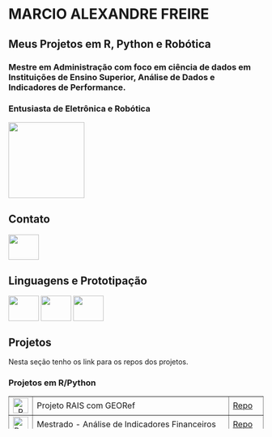 # MARCIO ALEXANDRE FREIRE
## Meus Projetos em R, Python e Robótica
### Mestre em Administração com foco em ciência de dados em Instituições de Ensino Superior, Análise de Dados e Indicadores de Performance.
### Entusiasta de Eletrônica e Robótica

<div>
<img height="150em" src = "https://github-readme-stats.vercel.app/api?username=maf27br&show_icons=true&theme=tokyonight">
</div>

## Contato

<a href="linkedin.com/in/marcio-alexandre-freire">
    <img src="https://cdn.jsdelivr.net/gh/devicons/devicon/icons/linkedin/linkedin-original.svg" align="center" height="50" width="60">
</a>
        
## Linguagens e Prototipação

<div>
    <img src="https://cdn.jsdelivr.net/gh/devicons/devicon/icons/r/r-original.svg" align="center" height="50" width="60">
    <img src="https://cdn.jsdelivr.net/gh/devicons/devicon/icons/python/python-original-wordmark.svg" align="center" height="50" width="60">
    <img src="https://cdn.jsdelivr.net/gh/devicons/devicon/icons/arduino/arduino-original-wordmark.svg" align="center" height="50" width="60">

</div>

## Projetos

Nesta seção tenho os link para os repos dos projetos.

### Projetos em R/Python
<div>
<table style="height: 64px; width: 100%; border-collapse: collapse; border-style: none; margin-left: auto; margin-right: auto;" border="1">
<tbody>
<tr style="height: 10px;">
<td style="width: 8.57697%; height: 26px; text-align: center; vertical-align: middle;"><img style="display: block; margin-left: auto; margin-right: auto;" src="https://cdn.jsdelivr.net/gh/devicons/devicon/icons/r/r-original.svg" alt="R" width="30" height="30" /></td>
<td style="width: 77.7778%; height: 10px;">Projeto RAIS com GEORef</td>
<td style="width: 13.6452%; height: 10px;"><a href="https://github.com/maf27br/RAIS_GeoRef">Repo</a></td>
</tr>
<tr style="height: 26px;">
<td style="width: 8.57697%; height: 26px;"><img style="display: block; margin-left: auto; margin-right: auto;" src="https://cdn.jsdelivr.net/gh/devicons/devicon/icons/r/r-original.svg" alt="R" width="30" height="30" /></td>
<td style="width: 77.7778%; height: 26px;">Mestrado - An&aacute;lise de Indicadores Financeiros</td>
<td style="width: 13.6452%; height: 26px;"><a href="https://github.com/maf27br/Mestrado_Censo_Educacacional">Repo</a></td>
</tr>
<tr style="height: 28px;">
<td style="width: 8.57697%; height: 26px;"><img style="display: block; margin-left: auto; margin-right: auto;" src="https://cdn.jsdelivr.net/gh/devicons/devicon/icons/r/r-original.svg" alt="R" width="30" height="30" /></td>
<td style="width: 77.7778%; height: 28px;">Datacenso</td>
<td style="width: 13.6452%; height: 28px;"><a href="https://github.com/maf27br/Datacenso_EB_ES">Repo</a></td>
</tr>
</tbody>
</table>
</div>

